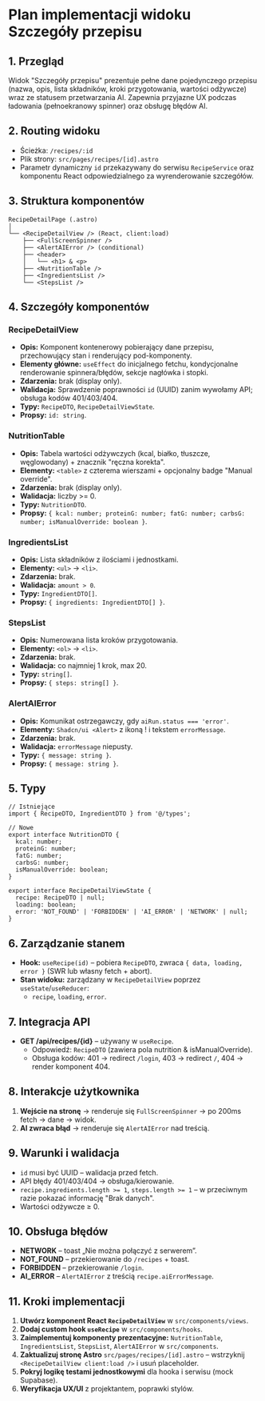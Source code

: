 # Plan implementacji widoku Szczegóły przepisu

## 1. Przegląd
Widok "Szczegóły przepisu" prezentuje pełne dane pojedynczego przepisu (nazwa, opis, lista składników, kroki przygotowania, wartości odżywcze) wraz ze statusem przetwarzania AI. Zapewnia przyjazne UX podczas ładowania (pełnoekranowy spinner) oraz obsługę błędów AI.

## 2. Routing widoku
- Ścieżka: `/recipes/:id`
- Plik strony: `src/pages/recipes/[id].astro`
- Parametr dynamiczny `id` przekazywany do serwisu `RecipeService` oraz komponentu React odpowiedzialnego za wyrenderowanie szczegółów.

## 3. Struktura komponentów
```
RecipeDetailPage (.astro)
│
└── <RecipeDetailView /> (React, client:load)
    ├── <FullScreenSpinner />
    ├── <AlertAIError /> (conditional)
    ├── <header>
    │   └── <h1> & <p>
    ├── <NutritionTable />
    ├── <IngredientsList />
    └── <StepsList />
```

## 4. Szczegóły komponentów
### RecipeDetailView
- **Opis:** Komponent kontenerowy pobierający dane przepisu, przechowujący stan i renderujący pod-komponenty.
- **Elementy główne:** `useEffect` do inicjalnego fetchu, kondycjonalne renderowanie spinnera/błędów, sekcje nagłówka i stopki.
- **Zdarzenia:** brak (display only).
- **Walidacja:** Sprawdzenie poprawności `id` (UUID) zanim wywołamy API; obsługa kodów 401/403/404.
- **Typy:** `RecipeDTO`, `RecipeDetailViewState`.
- **Propsy:** `id: string`.

### NutritionTable
- **Opis:** Tabela wartości odżywczych (kcal, białko, tłuszcze, węglowodany) + znacznik "ręczna korekta".
- **Elementy:** `<table>` z czterema wierszami + opcjonalny badge "Manual override".
- **Zdarzenia:** brak (display only).
- **Walidacja:** liczby >= 0.
- **Typy:** `NutritionDTO`.
- **Propsy:** `{ kcal: number; proteinG: number; fatG: number; carbsG: number; isManualOverride: boolean }`.

### IngredientsList
- **Opis:** Lista składników z ilościami i jednostkami.
- **Elementy:** `<ul>` → `<li>`.
- **Zdarzenia:** brak.
- **Walidacja:** `amount > 0`.
- **Typy:** `IngredientDTO[]`.
- **Propsy:** `{ ingredients: IngredientDTO[] }`.

### StepsList
- **Opis:** Numerowana lista kroków przygotowania.
- **Elementy:** `<ol>` → `<li>`.
- **Zdarzenia:** brak.
- **Walidacja:** co najmniej 1 krok, max 20.
- **Typy:** `string[]`.
- **Propsy:** `{ steps: string[] }`.

### AlertAIError
- **Opis:** Komunikat ostrzegawczy, gdy `aiRun.status === 'error'`.
- **Elementy:** `Shadcn/ui <Alert>` z ikoną ! i tekstem `errorMessage`.
- **Zdarzenia:** brak.
- **Walidacja:** `errorMessage` niepusty.
- **Typy:** `{ message: string }`.
- **Propsy:** `{ message: string }`.


## 5. Typy
```
// Istniejące
import { RecipeDTO, IngredientDTO } from '@/types';

// Nowe
export interface NutritionDTO {
  kcal: number;
  proteinG: number;
  fatG: number;
  carbsG: number;
  isManualOverride: boolean;
}

export interface RecipeDetailViewState {
  recipe: RecipeDTO | null;
  loading: boolean;
  error: 'NOT_FOUND' | 'FORBIDDEN' | 'AI_ERROR' | 'NETWORK' | null;
}
```

## 6. Zarządzanie stanem
- **Hook:** `useRecipe(id)` – pobiera `RecipeDTO`, zwraca `{ data, loading, error }` (SWR lub własny fetch + abort).
- **Stan widoku:** zarządzany w `RecipeDetailView` poprzez `useState`/`useReducer`:
  - `recipe`, `loading`, `error`.


## 7. Integracja API
- **GET /api/recipes/{id}** – używany w `useRecipe`.
  - Odpowiedź: `RecipeDTO` (zawiera pola nutrition & isManualOverride).
  - Obsługa kodów: 401 → redirect `/login`, 403 → redirect `/`, 404 → render komponent 404.

## 8. Interakcje użytkownika
1. **Wejście na stronę** → renderuje się `FullScreenSpinner` → po 200ms fetch → dane → widok.
2. **AI zwraca błąd** → renderuje się `AlertAIError` nad treścią.

## 9. Warunki i walidacja
- `id` musi być UUID – walidacja przed fetch.
- API błędy 401/403/404 → obsługa/kierowanie.
- `recipe.ingredients.length >= 1`, `steps.length >= 1` – w przeciwnym razie pokazać informację "Brak danych".
- Wartości odżywcze ≥ 0.

## 10. Obsługa błędów
- **NETWORK** – toast „Nie można połączyć z serwerem”.
- **NOT_FOUND** – przekierowanie do `/recipes` + toast.
- **FORBIDDEN** – przekierowanie `/login`.
- **AI_ERROR** – `AlertAIError` z treścią `recipe.aiErrorMessage`.

## 11. Kroki implementacji
1. **Utwórz komponent React `RecipeDetailView`** w `src/components/views`.
2. **Dodaj custom hook `useRecipe`** w `src/components/hooks`.
3. **Zaimplementuj komponenty prezentacyjne:** `NutritionTable`, `IngredientsList`, `StepsList`, `AlertAIError` w `src/components`.
4. **Zaktualizuj stronę Astro** `src/pages/recipes/[id].astro` – wstrzyknij `<RecipeDetailView client:load />` i usuń placeholder.
5. **Pokryj logikę testami jednostkowymi** dla hooka i serwisu (mock Supabase).
6. **Weryfikacja UX/UI** z projektantem, poprawki stylów. 